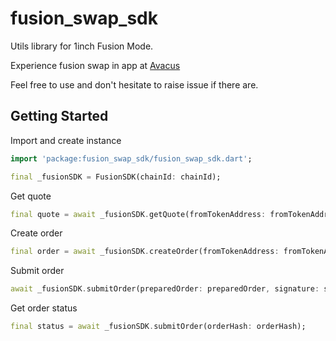 # fusion_swap_sdk

Utils library for 1inch Fusion Mode.

Experience fusion swap in app at [Avacus](https://avacus.cc)

Feel free to use and don't hesitate to raise issue if there are.

## Getting Started

Import and create instance
```dart
import 'package:fusion_swap_sdk/fusion_swap_sdk.dart';

final _fusionSDK = FusionSDK(chainId: chainId);
```

Get quote
```dart
final quote = await _fusionSDK.getQuote(fromTokenAddress: fromTokenAddress, toTokenAddress: toTokenAddress, amount: amount);
```

Create order
```dart
final order = await _fusionSDK.createOrder(fromTokenAddress: fromTokenAddress, toTokenAddress: toTokenAddress, amount: amount, walletAddress: walletAddress);
```

Submit order
```dart
await _fusionSDK.submitOrder(preparedOrder: preparedOrder, signature: signature);
```

Get order status
```dart
final status = await _fusionSDK.submitOrder(orderHash: orderHash);
```